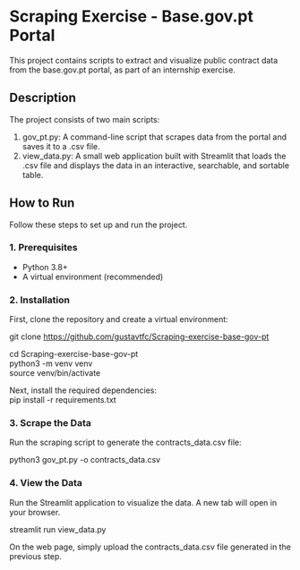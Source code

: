 # **Scraping Exercise \- Base.gov.pt Portal**

This project contains scripts to extract and visualize public contract data from the base.gov.pt portal, as part of an internship exercise.

## **Description**

The project consists of two main scripts:

1. gov\_pt.py: A command-line script that scrapes data from the portal and saves it to a .csv file.  
2. view\_data.py: A small web application built with Streamlit that loads the .csv file and displays the data in an interactive, searchable, and sortable table.

## **How to Run**

Follow these steps to set up and run the project.

### **1\. Prerequisites**

* Python 3.8+  
* A virtual environment (recommended)

### **2\. Installation**

First, clone the repository and create a virtual environment: 

git clone https://github.com/gustavtfc/Scraping-exercise-base-gov-pt

cd Scraping-exercise-base-gov-pt  
python3 \-m venv venv  
source venv/bin/activate

Next, install the required dependencies:  
pip install \-r requirements.txt

### **3\. Scrape the Data**

Run the scraping script to generate the contracts\_data.csv file:

python3 gov\_pt.py \-o contracts\_data.csv

### **4\. View the Data**

Run the Streamlit application to visualize the data. A new tab will open in your browser.

streamlit run view\_data.py

On the web page, simply upload the contracts\_data.csv file generated in the previous step.
